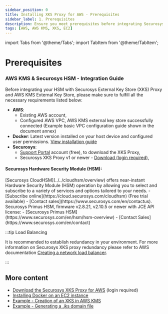 ```yaml
---
sidebar_position: 0
title: Installing XKS Proxy for AWS - Prerequisites
sidebar_label: 1. Prerequisites
description: Ensure you meet prerequisites before integrating Securosys CloudHSM or Primus HSM with XKS Proxy and AWS KMS including AWS account, VPC, XKS Proxy, and more.
tags: [AWS, AWS KMS, XKS, EC2]
---
```


import Tabs from '@theme/Tabs';
import TabItem from '@theme/TabItem';

# Prerequisites
### AWS KMS & Securosys HSM - Integration Guide

Before integrating your HSM with Securosys External Key Store (XKS) Proxy and AWS KMS External Key Store, please make sure to fulfill all the necessary requirements listed below:

  - **AWS**:
    - Existing AWS account, 
    - Configured AWS VPC, AWS KMS external key store successfully connected (Example basic VPC configuration guide shown in the document annex)
  - **Docker**: Latest version installed on your host device and configured user permissions. [View installation guide](./ec2-docker-installation.md)
  - **Securosys**:
    - [Support Portal](https://support.securosys.com/external) account (free), to download the XKS Proxy,
    - Securosys XKS Proxy v1 or newer - [Download (login required)](../downloads),

#### Securosys Hardware Security Module (HSM):

<Tabs groupId="device-setup">
  <TabItem value="cloud" label="Cloud" default>
      [Securosys CloudHSM](../../cloudhsm/overview) offers near-instant Hardware Security Module (HSM) operation by allowing you to select and subscribe to a variety of services and options tailored to your needs.
    - [Subscribe online](https://cloud.securosys.com/cloudhsm) (Free trial available)
    - [Contact sales](https://www.securosys.com/en/contactus). 
  </TabItem>
  
  <TabItem value="on-premises" label="On-premises">
    Securosys Primus HSM, firmware v2.8.21, v2.10.5 or newer with JCE API license:
  - [Securosys Primus HSM](https://www.securosys.com/en/hsm/hsm-overview)
  - [Contact Sales](https://www.securosys.com/en/contact)
  </TabItem>
</Tabs>

:::tip Load Balancing

It is recommended to establish redundancy in your environment. For more information on Securosys XKS proxy redundancy please refer to AWS documentation [Creating a network load balancer](https://docs.aws.amazon.com/kms/latest/developerguide/vpc-connectivity.html#xks-nlb).

:::

## More content

- [Download the Securosys XKS Proxy for AWS](../downloads) (login required)
- [Installing Docker on an EC2 instance](./ec2-docker-installation)
- [Example - Creation of an XKS in AWS KMS](../Tutorials/Examples/Example-AWS-KMS.md)
- [Example - Generating a .jks domain file](/xks/Tutorials/Examples/Example-jks.md)